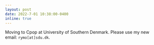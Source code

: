 ```yaml
---
layout: post
date: 2022-7-01 10:38:00-0400
inline: true
---
```


Moving to Cpop at University of Southern Denmark. Please use my new email: `rymo[at]sdu.dk`.
